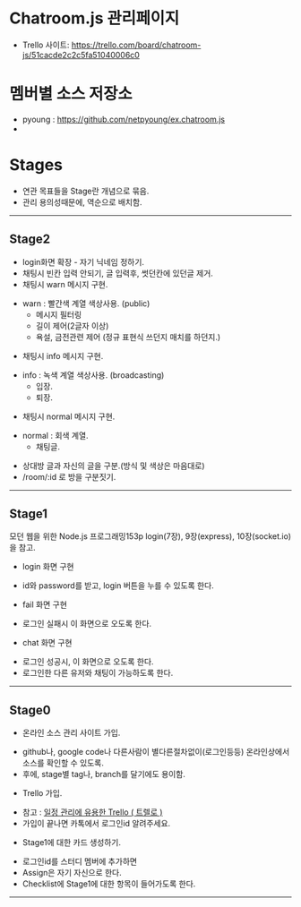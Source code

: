 # Chatroom.js 관리페이지
* Trello 사이트: https://trello.com/board/chatroom-js/51cacde2c2c5fa51040006c0

# 멤버별 소스 저장소
* pyoung : https://github.com/netpyoung/ex.chatroom.js
* 

# Stages
* 연관 목표들을 Stage란 개념으로 묶음.
* 관리 용의성때문에, 역순으로 배치함.

--------------------------------------------------------------------------------

## Stage2
* login화면 확장 - 자기 닉네임 정하기.
* 채팅시 빈칸 입력 안되기, 글 입력후, 썻던칸에 있던글 제거.
* 채팅시 warn 메시지 구현.
 - warn : 빨간색 계열 색상사용. (public)
     - 메시지 필터링
     - 길이 제어(2글자 이상)
     - 욕설, 금전관련 제어 (정규 표현식 쓰던지 매치를 하던지.)
* 채팅시 info 메시지 구현.
 - info : 녹색 계열 색상사용. (broadcasting)
     - 입장.
     - 퇴장.
* 채팅시 normal 메시지 구현.
 - normal : 회색 계열.
     - 채팅글.
* 상대방 글과 자신의 글을 구분.(방식 및 색상은 마음대로)
* /room/:id 로 방을 구분짓기.

--------------------------------------------------------------------------------

## Stage1
모던 웹을 위한 Node.js 프로그래밍153p login(7장), 9장(express), 10장(socket.io)을 참고.

* login 화면 구현
 - id와 password를 받고, login 버튼을 누를 수 있도록 한다.
* fail 화면 구현
 - 로그인 실패시 이 화면으로 오도록 한다.
* chat 화면 구현
 - 로그인 성공시, 이 화면으로 오도록 한다.
 - 로그인한 다른 유저와 채팅이 가능하도록 한다.

--------------------------------------------------------------------------------

## Stage0
* 온라인 소스 관리 사이트 가입.
 - github나, google code나 다른사람이 별다른절차없이(로그인등등) 온라인상에서 소스를 확인할 수 있도록.
 - 후에, stage별 tag나, branch를 달기에도 용이함.
* Trello 가입.
 - 참고 : [일정 관리에 유용한 Trello ( 트렐로 )](http://have1824.blog.me/110149500842)
 - 가입이 끝나면 카톡에서 로그인id 알려주세요.
* Stage1에 대한 카드 생성하기.
 - 로그인id를 스터디 멤버에 추가하면
 - Assign은 자기 자신으로 한다.
 - Checklist에 Stage1에 대한 항목이 들어가도록 한다.

--------------------------------------------------------------------------------